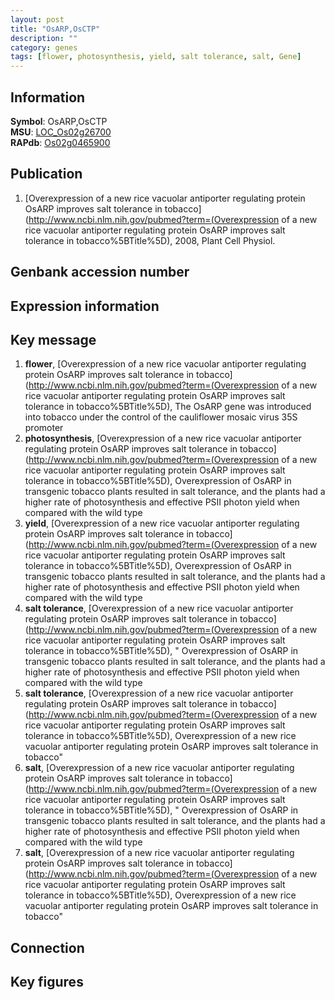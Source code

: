 ```yaml
---
layout: post
title: "OsARP,OsCTP"
description: ""
category: genes
tags: [flower, photosynthesis, yield, salt tolerance, salt, Gene]
---
```


## Information
__Symbol__: OsARP,OsCTP  
__MSU__: [LOC_Os02g26700](http://rice.plantbiology.msu.edu/cgi-bin/ORF_infopage.cgi?orf=LOC_Os02g26700)  
__RAPdb__: [Os02g0465900](http://rapdb.dna.affrc.go.jp/viewer/gbrowse_details/irgsp1?name=Os02g0465900)  

## Publication
1. [Overexpression of a new rice vacuolar antiporter regulating protein OsARP improves salt tolerance in tobacco](http://www.ncbi.nlm.nih.gov/pubmed?term=(Overexpression of a new rice vacuolar antiporter regulating protein OsARP improves salt tolerance in tobacco%5BTitle%5D), 2008, Plant Cell Physiol.

## Genbank accession number

## Expression information

## Key message
1. __flower__, [Overexpression of a new rice vacuolar antiporter regulating protein OsARP improves salt tolerance in tobacco](http://www.ncbi.nlm.nih.gov/pubmed?term=(Overexpression of a new rice vacuolar antiporter regulating protein OsARP improves salt tolerance in tobacco%5BTitle%5D),  The OsARP gene was introduced into tobacco under the control of the cauliflower mosaic virus 35S promoter
2. __photosynthesis__, [Overexpression of a new rice vacuolar antiporter regulating protein OsARP improves salt tolerance in tobacco](http://www.ncbi.nlm.nih.gov/pubmed?term=(Overexpression of a new rice vacuolar antiporter regulating protein OsARP improves salt tolerance in tobacco%5BTitle%5D),  Overexpression of OsARP in transgenic tobacco plants resulted in salt tolerance, and the plants had a higher rate of photosynthesis and effective PSII photon yield when compared with the wild type
3. __yield__, [Overexpression of a new rice vacuolar antiporter regulating protein OsARP improves salt tolerance in tobacco](http://www.ncbi.nlm.nih.gov/pubmed?term=(Overexpression of a new rice vacuolar antiporter regulating protein OsARP improves salt tolerance in tobacco%5BTitle%5D),  Overexpression of OsARP in transgenic tobacco plants resulted in salt tolerance, and the plants had a higher rate of photosynthesis and effective PSII photon yield when compared with the wild type
4. __salt tolerance__, [Overexpression of a new rice vacuolar antiporter regulating protein OsARP improves salt tolerance in tobacco](http://www.ncbi.nlm.nih.gov/pubmed?term=(Overexpression of a new rice vacuolar antiporter regulating protein OsARP improves salt tolerance in tobacco%5BTitle%5D), " Overexpression of OsARP in transgenic tobacco plants resulted in salt tolerance, and the plants had a higher rate of photosynthesis and effective PSII photon yield when compared with the wild type
5. __salt tolerance__, [Overexpression of a new rice vacuolar antiporter regulating protein OsARP improves salt tolerance in tobacco](http://www.ncbi.nlm.nih.gov/pubmed?term=(Overexpression of a new rice vacuolar antiporter regulating protein OsARP improves salt tolerance in tobacco%5BTitle%5D), Overexpression of a new rice vacuolar antiporter regulating protein OsARP improves salt tolerance in tobacco"
6. __salt__, [Overexpression of a new rice vacuolar antiporter regulating protein OsARP improves salt tolerance in tobacco](http://www.ncbi.nlm.nih.gov/pubmed?term=(Overexpression of a new rice vacuolar antiporter regulating protein OsARP improves salt tolerance in tobacco%5BTitle%5D), " Overexpression of OsARP in transgenic tobacco plants resulted in salt tolerance, and the plants had a higher rate of photosynthesis and effective PSII photon yield when compared with the wild type
7. __salt__, [Overexpression of a new rice vacuolar antiporter regulating protein OsARP improves salt tolerance in tobacco](http://www.ncbi.nlm.nih.gov/pubmed?term=(Overexpression of a new rice vacuolar antiporter regulating protein OsARP improves salt tolerance in tobacco%5BTitle%5D), Overexpression of a new rice vacuolar antiporter regulating protein OsARP improves salt tolerance in tobacco"

## Connection

## Key figures


